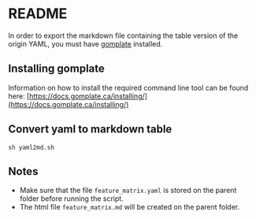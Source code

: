 # README

In order to export the markdown file containing the table version of the origin YAML, you must have [gomplate](https://github.com/hairyhenderson/gomplate) installed.


## Installing gomplate

Information on how to install the required command line tool can be found here: [https://docs.gomplate.ca/installing/](https://docs.gomplate.ca/installing/)

## Convert yaml to markdown table

```
sh yaml2md.sh
```

## Notes

- Make sure that the file `feature_matrix.yaml` is stored on the parent folder before running the script.
- The html file `feature_matrix.md` will be created on the parent folder.

